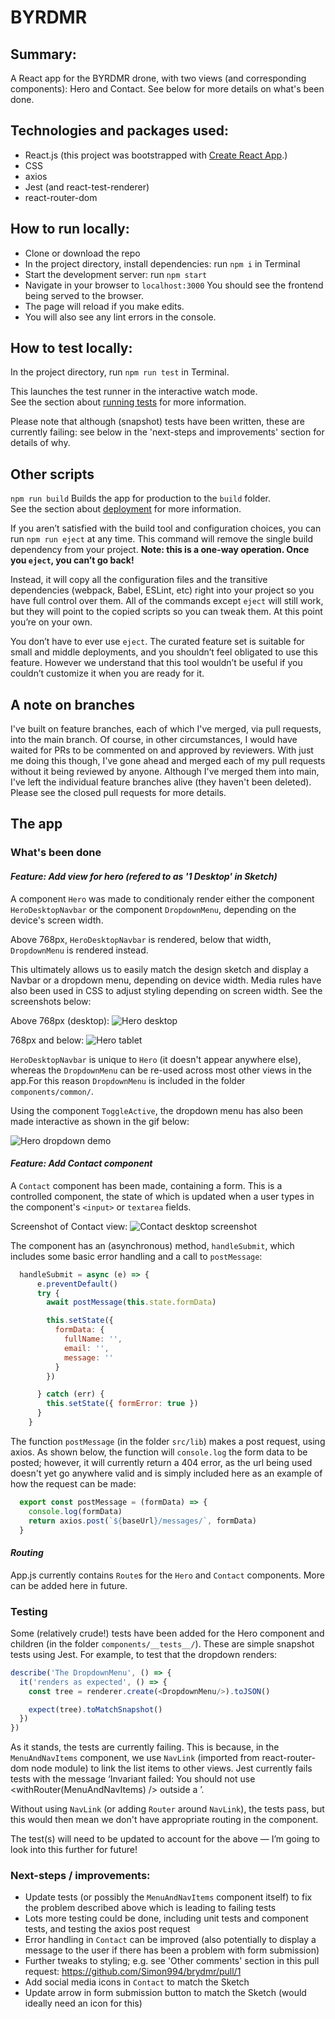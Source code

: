 # BYRDMR

## Summary:
A React app for the BYRDMR drone, with two views (and corresponding components): Hero and Contact. See below for more details on what's been done.

## Technologies and packages used:
* React.js (this project was bootstrapped with [Create React App](https://github.com/facebook/create-react-app).)
* CSS
* axios
* Jest (and react-test-renderer)
* react-router-dom


## How to run locally:

* Clone or download the repo
* In the project directory, install dependencies: run `npm i` in Terminal
* Start the development server: run `npm start`
* Navigate in your browser to `localhost:3000` You should see the frontend being served to the browser.
* The page will reload if you make edits.
* You will also see any lint errors in the console.

## How to test locally:

In the project directory, run `npm run test` in Terminal.  

This launches the test runner in the interactive watch mode.\
See the section about [running tests](https://facebook.github.io/create-react-app/docs/running-tests) for more information.  

Please note that although (snapshot) tests have been written, these are currently failing: see below in the 'next-steps and improvements' section for details of why.

## Other scripts

`npm run build` Builds the app for production to the `build` folder.\
See the section about [deployment](https://facebook.github.io/create-react-app/docs/deployment) for more information.

If you aren’t satisfied with the build tool and configuration choices, you can run `npm run eject` at any time. This command will remove the single build dependency from your project.
**Note: this is a one-way operation. Once you `eject`, you can’t go back!**

Instead, it will copy all the configuration files and the transitive dependencies (webpack, Babel, ESLint, etc) right into your project so you have full control over them. All of the commands except `eject` will still work, but they will point to the copied scripts so you can tweak them. At this point you’re on your own.

You don’t have to ever use `eject`. The curated feature set is suitable for small and middle deployments, and you shouldn’t feel obligated to use this feature. However we understand that this tool wouldn’t be useful if you couldn’t customize it when you are ready for it.

## A note on branches
I've built on feature branches, each of which I've merged, via pull requests, into the main branch. Of course, in other circumstances, I would have waited for PRs to be commented on and approved by reviewers. With just me doing this though, I've gone ahead and merged each of my pull requests without it being reviewed by anyone. Although I've merged them into main, I've left the individual feature branches alive (they haven't been deleted).
Please see the closed pull requests for more details.

## The app
### What's been done
#### *Feature: Add view for hero (refered to as '1 Desktop' in Sketch)*
A component `Hero` was made to conditionaly render either the component `HeroDesktopNavbar` or the component `DropdownMenu`, depending on the device's screen width. 

Above 768px, `HeroDesktopNavbar` is rendered, below that width, `DropdownMenu` is rendered instead.

This ultimately allows us to easily match the design sketch and display a Navbar or a dropdown menu, depending on device width. Media rules have also been used in CSS to adjust styling depending on screen width. See the screenshots below:

Above 768px (desktop):
![Hero desktop](./readme-screenshots/Hero-desktop-screenshot.png)

768px and below: 
![Hero tablet](./readme-screenshots/Hero-tablet-screenshot.png)

`HeroDesktopNavbar` is unique to `Hero` (it doesn't appear anywhere else), whereas the `DropdownMenu` can be re-used across most other views in the app.For this reason `DropdownMenu` is included in the folder `components/common/`. 

Using the component `ToggleActive`, the dropdown menu has also been made interactive as shown in the gif below:  

![Hero dropdown demo](./readme-screenshots/Hero-dropdown-demo.gif)

#### *Feature: Add Contact component*

A `Contact` component has been made, containing a form. This is a controlled component, the state of which is updated when a user types in the component's `<input>` or `textarea` fields.  

Screenshot of Contact view:
![Contact desktop screenshot](./readme-screenshots/Contact-desktop-screenshot.png)

The component has an (asynchronous) method, `handleSubmit`, which includes some basic error handling and a call to `postMessage`:
```JavaScript
  handleSubmit = async (e) => {
      e.preventDefault()
      try {
        await postMessage(this.state.formData)

        this.setState({
          formData: {
            fullName: '',
            email: '',
            message: ''
          }
        })

      } catch (err) {
        this.setState({ formError: true })
      }
    }
```

The function `postMessage` (in the folder `src/lib`) makes a post request, using axios. As shown below, the function will `console.log` the form data to be posted; however, it will currently return a 404 error, as the url being used doesn't yet go anywhere valid and is simply included here as an example of how the request can be made:
```JavaScript
  export const postMessage = (formData) => {
    console.log(formData)
    return axios.post(`${baseUrl}/messages/`, formData)
  }
```

#### *Routing*
App.js currently contains `Route`s for the `Hero` and `Contact` components. More can be added here in future.

### Testing
Some (relatively crude!) tests have been added for the Hero component and children (in the folder `components/__tests__/`). 
These are simple snapshot tests using Jest. For example, to test that the dropdown renders:

```JavaScript
describe('The DropdownMenu', () => {
  it('renders as expected', () => {
    const tree = renderer.create(<DropdownMenu/>).toJSON()

    expect(tree).toMatchSnapshot()
  })
})
```
As it stands, the tests are currently failing. This is because, in the `MenuAndNavItems` component, we use `NavLink` (imported from react-router-dom node module) to link the list items to other views. Jest currently fails tests with the message ‘Invariant failed: You should not use <withRouter(MenuAndNavItems) /> outside a <Router>’.  

Without using `NavLink` (or adding `Router` around `NavLink`), the tests pass, but this would then mean we don't have appropriate routing in the component.

The test(s) will need to be updated to account for the above — I’m going to look into this further for future!


### Next-steps / improvements:
* Update tests (or possibly the `MenuAndNavItems` component itself) to fix the problem described above which is leading to failing tests
* Lots more testing could be done, including unit tests and component tests, and testing the axios post request
* Error handling in `Contact` can be improved (also potentially to display a message to the user if there has been a problem with form submission)
* Further tweaks to styling; e.g. see 'Other comments' section in this pull request: https://github.com/Simon994/brydmr/pull/1
* Add social media icons in `Contact` to match the Sketch
* Update arrow in form submission button to match the Sketch (would ideally need an icon for this)